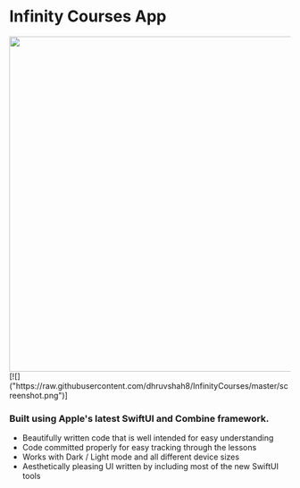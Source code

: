 # Infinity Courses App

<img src="https://github.com/dhruvshah8/InfinityCourses/blob/master/gif.gif" height=600>
[![]("https://raw.githubusercontent.com/dhruvshah8/InfinityCourses/master/screenshot.png")]


### Built using Apple's latest SwiftUI and Combine framework.

- Beautifully written code that is well intended for easy understanding
- Code committed properly for easy tracking through the lessons
- Works with Dark / Light mode and all different device sizes
- Aesthetically pleasing UI written by including most of the new SwiftUI tools
